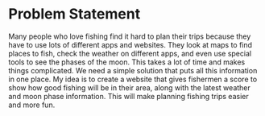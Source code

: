 # Problem Statement 

Many people who love fishing find it hard to plan their trips because they have to use lots of different apps 
and websites. They look at maps to find places to fish, check the weather on different apps, and even use special 
tools to see the phases of the moon. This takes a lot of time and makes things complicated. We need a simple solution 
that puts all this information in one place. My idea is to create a website that gives fishermen a score to show how 
good fishing will be in their area, along with the latest weather and moon phase information. This will make planning 
fishing trips easier and more fun.